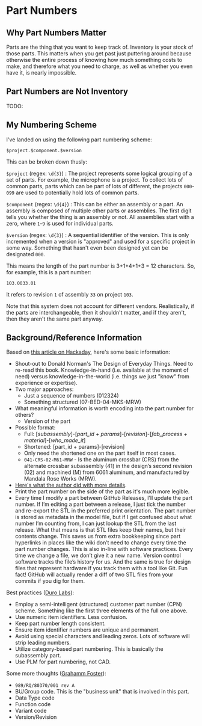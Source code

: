 # Part Numbers

## Why Part Numbers Matter

Parts are the thing that you want to keep track of. Inventory is your stock of
those parts. This matters when you get past just puttering around because
otherwise the entire process of knowing how much something costs to make, and
therefore what you need to charge, as well as whether you even have it, is
nearly impossible.

## Part Numbers are Not Inventory

TODO:

## My Numbering Scheme

I've landed on using the following part numbering scheme:

`$project.$component.$version`

This can be broken down thusly:

`$project` (regex: `\d{3}`) 
: The project represents some logical grouping of a set of parts. For example,
the microphone is a project. To collect lots of common parts, parts which can be
part of lots of different, the projects `000`-`099` are used to potentially hold
lots of common parts.

`$component` (regex: `\d{4}`)
: This can be either an assembly or a part. An assembly is composed of multiple
other parts or assemblies. The first digit tells you whether the thing is an
assembly or not. All assemblies start with a zero, where `1`-`9` is used for
individual parts.  

`$version` (regex: `\d{3}`)
: A sequential identifier of the version. This is only incremented when a
version is "approved" and used for a specific project in some way. Something
that hasn't even been designed yet can be designated `000`. 

This means the length of the part number is 3+1+4+1+3 = 12 characters. So, for
example, this is a part number: 

`103.0033.01`

It refers to revision `1` of assembly `33` on project `103`.

Note that this system does not account for different vendors. Realistically, if
the parts are interchangeable, then it shouldn't matter, and if they aren't,
then they aren't the same part anyway. 


## Background/Reference Information

Based on [this article on
Hackaday](https://hackaday.com/2020/12/02/a-case-for-project-part-numbers/),
here's some basic information:

* Shout-out to Donald Norman's The Design of Everyday Things. Need to re-read
  this book. Knowledge-in-hand (i.e. available at the moment of need) versus
  knowledge-in-the-world (i.e. things we just "know" from experience or
  expertise).
* Two major approaches:
  * Just a sequence of numbers (012324)
  * Something structured (07-BED-04-MKS-MRW)
* What meaningful information is worth encoding into the part number for others?
  * Version of the part
* Possible format:
  * Full: [_subassembly_]-[_part_id + params_]-[_revision_]-[_fab_process + material_]-[_who_made_it_]
  * Shortened: [part_id + params]-[revision]
  * Only need the shortened one on the part itself in most cases.
  * `041-CRS-02-M61-MRW` - Is the aluminum crossbar (CRS) from the alternate
    crossbar subassembly (41) in the design’s second revision (02) and machined
    (M) from 6061 aluminum, and manufactured by Mandala Rose Works (MRW). 
* [Here's what the author did with more
  details](https://jubilee3d.com/index.php?title=Part_Numbers).
* Print the part number on the side of the part as it's much more legible. 
* Every time I modify a part between GitHub Releases, I’ll update the part
  number. If I’m editing a part between a release, I just tick the number and
  re-export the STL in the preferred print orientation. The part number is
  stored as metadata in the model file, but if I get confused about what number
  I’m counting from, I can just lookup the STL from the last release. What that
  means is that STL files keep their names, but their contents change. This
  saves us from extra bookkeeping since part hyperlinks in places like the wiki
  don’t need to change every time the part number changes. This is also in-line
  with software practices. Every time we change a file, we don’t give it a new
  name. Version control software tracks the file’s history for us. And the same
  is true for design files that represent hardware if you track them with a tool
  like Git. Fun fact! GitHub will actually render a diff of two STL files from
  your commits if you dig for them.

Best practices ([Duro
Labs](https://www.durolabs.co/blog/part-numbering-systems-best-practices/)):

* Employ a semi-intelligent (structured) customer part number (CPN) scheme.
  Something like the first three elements of the full one above.
* Use numeric item identifiers. Less confusion.
* Keep part number length consistent. 
* Ensure item identifier numbers are unique and permanent.
* Avoid using special characters and leading zeros. Lots of software will strip
  leading numbers.
* Utilize category-based part numbering. This is basically the subassembly part.
* Use PLM for part numbering, not CAD.

Some more thoughts ([Grahamm
Foster](https://www.grahammfoster.com/the-best-part-numbering-scheme/)):

* `989/RQ/80370/001 rev A`
* BU/Group code. This is the "business unit" that is involved in this part.
* Data Type code
* Function code
* Variant code
* Version/Revision
